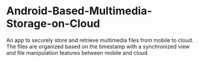 # Android-Based-Multimedia-Storage-on-Cloud
An app to securely store and retrieve multimedia files from mobile to cloud. The files are organized based on the timestamp with a synchronized view and file manipulation features between mobile and cloud.
